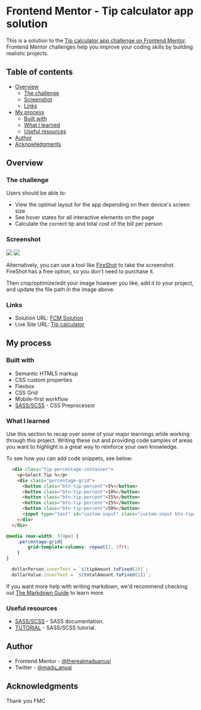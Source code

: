 # Frontend Mentor - Tip calculator app solution

This is a solution to the [Tip calculator app challenge on Frontend Mentor](https://www.frontendmentor.io/challenges/tip-calculator-app-ugJNGbJUX). Frontend Mentor challenges help you improve your coding skills by building realistic projects.

## Table of contents

- [Overview](#overview)
  - [The challenge](#the-challenge)
  - [Screenshot](#screenshot)
  - [Links](#links)
- [My process](#my-process)
  - [Built with](#built-with)
  - [What I learned](#what-i-learned)
  - [Useful resources](#useful-resources)
- [Author](#author)
- [Acknowledgments](#acknowledgments)


## Overview

### The challenge

Users should be able to:

- View the optimal layout for the app depending on their device's screen size
- See hover states for all interactive elements on the page
- Calculate the correct tip and total cost of the bill per person

### Screenshot

![](desktop-design-completed.jpg)
![](mobile-design.jpg)


Alternatively, you can use a tool like [FireShot](https://getfireshot.com/) to take the screenshot. FireShot has a free option, so you don't need to purchase it. 

Then crop/optimize/edit your image however you like, add it to your project, and update the file path in the image above.


### Links

- Solution URL: [FCM Solution](https://your-solution-url.com](https://www.frontendmentor.io/solutions/tip-calculator-using-js-and-scss-Dla7v6B1YE))
- Live Site URL: [Tip calculator](https://tip-calculator-main-app1.netlify.app/)

## My process

### Built with

- Semantic HTML5 markup
- CSS custom properties
- Flexbox
- CSS Grid
- Mobile-first workflow
- [SASS/SCSS](https://sass-lang.com/guide/) - CSS Preprocessor


### What I learned

Use this section to recap over some of your major learnings while working through this project. Writing these out and providing code samples of areas you want to highlight is a great way to reinforce your own knowledge.

To see how you can add code snippets, see below:

```html
  <div class="tip-percentage-container">
    <p>Select Tip %</p>
    <div class="percentage-grid">
      <button class="btn-tip-percent">5%</button>
      <button class="btn-tip-percent">10%</button>
      <button class="btn-tip-percent">15%</button>
      <button class="btn-tip-percent">25%</button>
      <button class="btn-tip-percent">50%</button>
      <input type="text" id="custom-input" class="custom-input btn-tip-percent" placeholder="Custom">
    </div>
  </div>
```
```scss
@media (max-width: 374px) {
    .percentage-grid{
        grid-template-columns: repeat(2, 1fr);
    }
}
```
```js
  dollarPerson.innerText = `${tipAmount.toFixed(2)}`;
  dollarValue.innerText = `${totalAmount.toFixed(2)}`;
```

If you want more help with writing markdown, we'd recommend checking out [The Markdown Guide](https://www.markdownguide.org/) to learn more.



### Useful resources

- [SASS/SCSS](https://sass-lang.com/guide/) - SASS documentation.
- [TUTORIAL](https://www.w3schools.com/sass/) - SASS/SCSS tutorial.



## Author

- Frontend Mentor - [@therealmaduanusi](https://www.frontendmentor.io/profile/therealmaduanusi)
- Twitter - [@madu_anusi](https://twitter.com/madu_anusi)


## Acknowledgments

Thank you FMC


